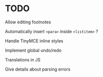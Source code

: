 TODO
=====================

Allow editing footnotes

Automatically insert ```<para>``` inside ```<listitem>``` ?

Handle TinyMCE inline styles

Implement global undo/redo

Translations in JS

Give details about parsing errors
